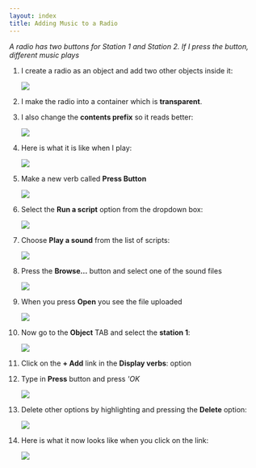 ```yaml
---
layout: index
title: Adding Music to a Radio
---
```



*A radio has two buttons for Station 1 and Station 2. If I press the button, different music plays*

1. I create a radio as an object and add two other objects inside it:

     ![](Hsradio1.jpg)

2. I make the radio into a container which is **transparent**.

3. I also change the **contents prefix** so it reads better:

     ![](Hsradio2.jpg)

4. Here is what it is like when I play:

     ![](Hsradio3.jpg)

5. Make a new verb called **Press Button**

     ![](Hsradio4.jpg)

6. Select the **Run a script** option from the dropdown box:

     ![](Hsradio5.jpg)

7. Choose **Play a sound** from the list of scripts:

     ![](Hsradio6.png)

8. Press the **Browse…** button and select one of the sound files

     ![](Hsradio7.jpg)

9. When you press **Open** you see the file uploaded

     ![](Hsradio8.jpg)

10. Now go to the **Object** TAB and select the **station 1**:

     ![](Hsradio9.jpg)

11. Click on the **+ Add** link in the **Display verbs**: option

12. Type in **Press** button and press *'OK*

     ![](Hsradio10.jpg)

13. Delete other options by highlighting and pressing the **Delete** option:

     ![](Hsradio11.jpg)

14. Here is what it now looks like when you click on the link:

     
     ![](Hsradio12.jpg)
